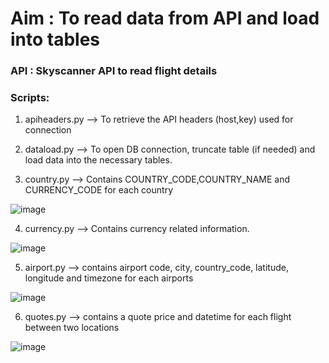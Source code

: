 # Aim : To read data from API and load into tables

### API : Skyscanner API to read flight details

### Scripts:
1. apiheaders.py --> To retrieve the API headers (host,key) used for connection 

2. dataload.py --> To open DB connection, truncate table (if needed) and load data into the necessary tables. 

3. country.py --> Contains COUNTRY_CODE,COUNTRY_NAME and CURRENCY_CODE for each country 

![image](https://user-images.githubusercontent.com/67071872/137535370-5f81a998-4539-4de8-a4cf-1d97dd94108f.png)


4. currency.py --> Contains currency related information. 

![image](https://user-images.githubusercontent.com/67071872/137535505-765f282d-379c-469f-9c7b-a96a41e9921c.png)

5. airport.py --> contains airport code, city, country_code, latitude, longitude and timezone for each airports

![image](https://user-images.githubusercontent.com/67071872/137535719-ad69fed4-aa34-4469-ae5a-22605e742d95.png)

6. quotes.py --> contains a quote price and datetime for each flight between two locations

![image](https://user-images.githubusercontent.com/67071872/137578079-92461d9f-2cf8-4a11-85f2-02006aac2cf4.png)
